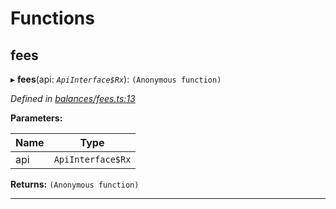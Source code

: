 

# Functions

<a id="fees"></a>

##  fees

▸ **fees**(api: *`ApiInterface$Rx`*): `(Anonymous function)`

*Defined in [balances/fees.ts:13](https://github.com/polkadot-js/api/blob/e2b15ad/packages/api-derive/src/balances/fees.ts#L13)*

**Parameters:**

| Name | Type |
| ------ | ------ |
| api | `ApiInterface$Rx` |

**Returns:** `(Anonymous function)`

___

